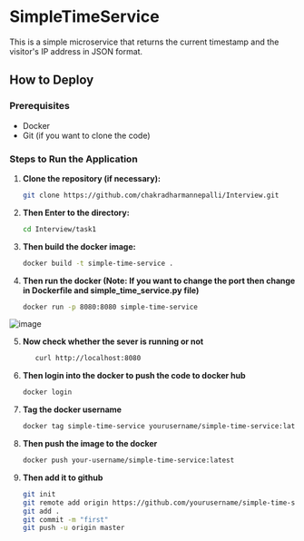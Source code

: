 # SimpleTimeService

This is a simple microservice that returns the current timestamp and the visitor's IP address in JSON format.

## How to Deploy

### Prerequisites
- Docker
- Git (if you want to clone the code)

### Steps to Run the Application

1. **Clone the repository (if necessary):**

   ```bash
   git clone https://github.com/chakradharmannepalli/Interview.git
2. **Then Enter to the directory:**
   ```bash
   cd Interview/task1
3. **Then build the docker image:**
   ```bash
   docker build -t simple-time-service .
4. **Then run the docker (Note: If you want to change the port then change in Dockerfile and simple_time_service.py file)**
   ```bash
   docker run -p 8080:8080 simple-time-service
 ![image](https://github.com/user-attachments/assets/42bced5b-1145-4cab-ada4-8ee0bb031bac)

5. **Now check whether the sever is running or not**
   ```bash
      curl http://localhost:8080
6. **Then login into the docker to push the code to docker hub**
   ```bash
   docker login
7. **Tag the docker username**
    ```bash
    docker tag simple-time-service yourusername/simple-time-service:latest
8. **Then push the image to the docker**
   ```bash
   docker push your-username/simple-time-service:latest
9. **Then add it to github**
   ```bash
   git init
   git remote add origin https://github.com/yourusername/simple-time-service.git
   git add .
   git commit -m "first"
   git push -u origin master
   
